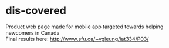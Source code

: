 # dis-covered
Product web page made for mobile app targeted towards helping newcomers in Canada<br>
Final results here: <a href="http://www.sfu.ca/~vgleung/iat334/P03/" target="_blank">http://www.sfu.ca/~vgleung/iat334/P03/</a>